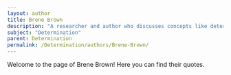```yaml
---
layout: author
title: Brene Brown
description: "A researcher and author who discusses concepts like determination, courage, and vulnerability, particularly in her books and TED Talks."
subject: "Determination"
parent: Determination
permalink: /Determination/authors/Brene-Brown/
---
```


Welcome to the page of Brene Brown! Here you can find their quotes.
